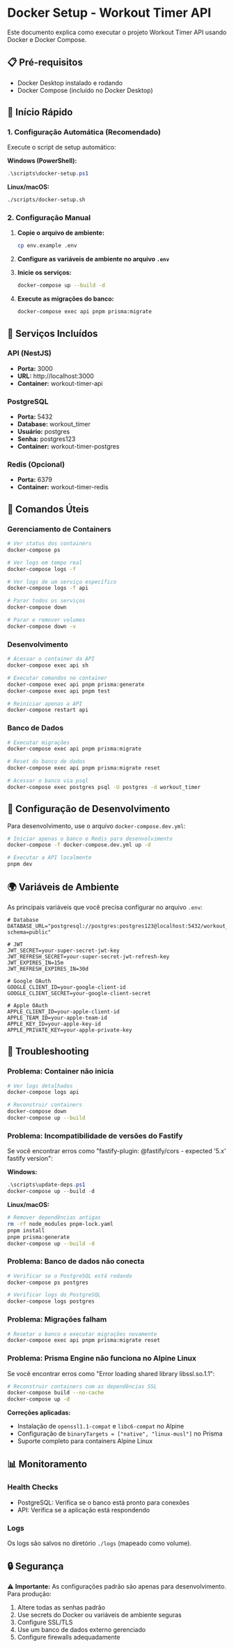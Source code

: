 # Docker Setup - Workout Timer API

Este documento explica como executar o projeto Workout Timer API usando Docker e Docker Compose.

## 📋 Pré-requisitos

- Docker Desktop instalado e rodando
- Docker Compose (incluído no Docker Desktop)

## 🚀 Início Rápido

### 1. Configuração Automática (Recomendado)

Execute o script de setup automático:

**Windows (PowerShell):**

```powershell
.\scripts\docker-setup.ps1
```

**Linux/macOS:**

```bash
./scripts/docker-setup.sh
```

### 2. Configuração Manual

1. **Copie o arquivo de ambiente:**

   ```bash
   cp env.example .env
   ```

2. **Configure as variáveis de ambiente no arquivo `.env`**

3. **Inicie os serviços:**

   ```bash
   docker-compose up --build -d
   ```

4. **Execute as migrações do banco:**
   ```bash
   docker-compose exec api pnpm prisma:migrate
   ```

## 🐳 Serviços Incluídos

### API (NestJS)

- **Porta:** 3000
- **URL:** http://localhost:3000
- **Container:** workout-timer-api

### PostgreSQL

- **Porta:** 5432
- **Database:** workout_timer
- **Usuário:** postgres
- **Senha:** postgres123
- **Container:** workout-timer-postgres

### Redis (Opcional)

- **Porta:** 6379
- **Container:** workout-timer-redis

## 📝 Comandos Úteis

### Gerenciamento de Containers

```bash
# Ver status dos containers
docker-compose ps

# Ver logs em tempo real
docker-compose logs -f

# Ver logs de um serviço específico
docker-compose logs -f api

# Parar todos os serviços
docker-compose down

# Parar e remover volumes
docker-compose down -v
```

### Desenvolvimento

```bash
# Acessar o container da API
docker-compose exec api sh

# Executar comandos no container
docker-compose exec api pnpm prisma:generate
docker-compose exec api pnpm test

# Reiniciar apenas a API
docker-compose restart api
```

### Banco de Dados

```bash
# Executar migrações
docker-compose exec api pnpm prisma:migrate

# Reset do banco de dados
docker-compose exec api pnpm prisma:migrate reset

# Acessar o banco via psql
docker-compose exec postgres psql -U postgres -d workout_timer
```

## 🔧 Configuração de Desenvolvimento

Para desenvolvimento, use o arquivo `docker-compose.dev.yml`:

```bash
# Iniciar apenas o banco e Redis para desenvolvimento
docker-compose -f docker-compose.dev.yml up -d

# Executar a API localmente
pnpm dev
```

## 🌍 Variáveis de Ambiente

As principais variáveis que você precisa configurar no arquivo `.env`:

```env
# Database
DATABASE_URL="postgresql://postgres:postgres123@localhost:5432/workout_timer?schema=public"

# JWT
JWT_SECRET=your-super-secret-jwt-key
JWT_REFRESH_SECRET=your-super-secret-jwt-refresh-key
JWT_EXPIRES_IN=15m
JWT_REFRESH_EXPIRES_IN=30d

# Google OAuth
GOOGLE_CLIENT_ID=your-google-client-id
GOOGLE_CLIENT_SECRET=your-google-client-secret

# Apple OAuth
APPLE_CLIENT_ID=your-apple-client-id
APPLE_TEAM_ID=your-apple-team-id
APPLE_KEY_ID=your-apple-key-id
APPLE_PRIVATE_KEY=your-apple-private-key
```

## 🐛 Troubleshooting

### Problema: Container não inicia

```bash
# Ver logs detalhados
docker-compose logs api

# Reconstruir containers
docker-compose down
docker-compose up --build
```

### Problema: Incompatibilidade de versões do Fastify

Se você encontrar erros como "fastify-plugin: @fastify/cors - expected '5.x' fastify version":

**Windows:**

```powershell
.\scripts\update-deps.ps1
docker-compose up --build -d
```

**Linux/macOS:**

```bash
# Remover dependências antigas
rm -rf node_modules pnpm-lock.yaml
pnpm install
pnpm prisma:generate
docker-compose up --build -d
```

### Problema: Banco de dados não conecta

```bash
# Verificar se o PostgreSQL está rodando
docker-compose ps postgres

# Verificar logs do PostgreSQL
docker-compose logs postgres
```

### Problema: Migrações falham

```bash
# Resetar o banco e executar migrações novamente
docker-compose exec api pnpm prisma:migrate reset
```

### Problema: Prisma Engine não funciona no Alpine Linux

Se você encontrar erros como "Error loading shared library libssl.so.1.1":

```bash
# Reconstruir containers com as dependências SSL
docker-compose build --no-cache
docker-compose up -d
```

**Correções aplicadas:**

- Instalação de `openssl1.1-compat` e `libc6-compat` no Alpine
- Configuração de `binaryTargets = ["native", "linux-musl"]` no Prisma
- Suporte completo para containers Alpine Linux

## 📊 Monitoramento

### Health Checks

- PostgreSQL: Verifica se o banco está pronto para conexões
- API: Verifica se a aplicação está respondendo

### Logs

Os logs são salvos no diretório `./logs` (mapeado como volume).

## 🔒 Segurança

⚠️ **Importante:** As configurações padrão são apenas para desenvolvimento. Para produção:

1. Altere todas as senhas padrão
2. Use secrets do Docker ou variáveis de ambiente seguras
3. Configure SSL/TLS
4. Use um banco de dados externo gerenciado
5. Configure firewalls adequadamente
